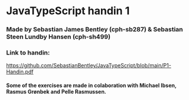 # JavaTypeScript handin 1
### Made by Sebastian James Bentley (cph-sb287) & Sebastian Steen Lundby Hansen (cph-sh499)

### Link to handin:
https://github.com/SebastianBentley/JavaTypeScript/blob/main/P1-Handin.pdf


#### Some of the exercises are made in colaboration with Michael Ibsen, Rasmus Grønbek and Pelle Rasmussen.
